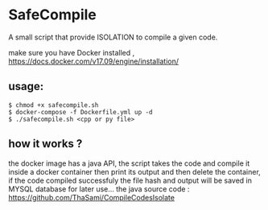 # SafeCompile

A small script that provide ISOLATION to compile a given code. 

make sure you have Docker installed , 
https://docs.docker.com/v17.09/engine/installation/

## usage:
```
$ chmod +x safecompile.sh
$ docker-compose -f Dockerfile.yml up -d
$ ./safecompile.sh <cpp or py file>
```
  
## how it works ? 
  the docker image has a java API, the script  takes the code and compile it inside a docker container then print its output and then delete the container, if the code compiled successfuly the file hash and output will be saved in MYSQL database for later use... 
the java source code : 
https://github.com/ThaSami/CompileCodesIsolate






